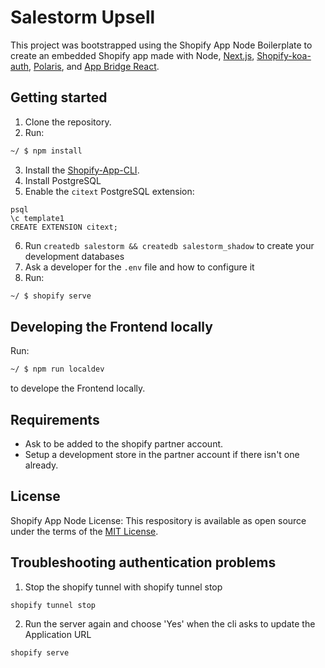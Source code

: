 # Salestorm Upsell

This project was bootstrapped using the Shopify App Node Boilerplate to create an embedded Shopify app made with Node, [Next.js](https://nextjs.org/), [Shopify-koa-auth](https://github.com/Shopify/quilt/tree/master/packages/koa-shopify-auth), [Polaris](https://github.com/Shopify/polaris-react), and [App Bridge React](https://shopify.dev/tools/app-bridge/react-components).

## Getting started

1. Clone the repository.
2. Run:

```sh
~/ $ npm install
```

3. Install the [Shopify-App-CLI](https://github.com/Shopify/shopify-app-cli).
4. Install PostgreSQL
5. Enable the `citext` PostgreSQL extension:
```
psql
\c template1
CREATE EXTENSION citext;
```
6. Run `createdb salestorm && createdb salestorm_shadow` to create your development databases
7. Ask a developer for the `.env` file and how to configure it
8. Run:

```sh
~/ $ shopify serve
```

## Developing the Frontend locally

Run:
```sh
~/ $ npm run localdev
```

to develope the Frontend locally.

## Requirements

- Ask to be added to the shopify partner account.
- Setup a development store in the partner account if there isn't one already.

## License

Shopify App Node License:
This respository is available as open source under the terms of the [MIT License](https://opensource.org/licenses/MIT).

## Troubleshooting authentication problems

1. Stop the shopify tunnel with shopify tunnel stop

```
shopify tunnel stop
```

2. Run the server again and choose 'Yes' when the cli asks to update the Application URL

```
shopify serve
```
